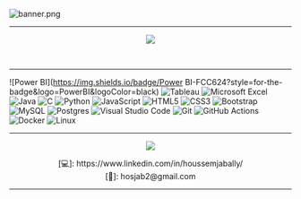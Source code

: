 <!-- ----------- HEAD SECTION ------------ -->

![banner.png](https://github.com/FendriFiras/Aryamanz29/blob/master/images/github-banner.png)
<hr>


<p align="center">
  <img src="https://readme-typing-svg.herokuapp.com?color=cab9ce&size=30&center=true&vCenter=true&width=550&height=70&lines=Hey+There+👋,+I'm+Houssem;Data+Science+Enthusiast+🖥;Data+Analyst+Business+Intelligence+Analyst+💻;Loves+To+Build+Projects+🛠;A+Problem+Solver+🕵;">
</p>

<br>
<hr>

<!-- ----------- HEAD SECTION END ------------ -->


<!-- ----------- TECH STACK SECTION ------------ -->

![Power BI](https://img.shields.io/badge/Power BI-FCC624?style=for-the-badge&logo=PowerBI&logoColor=black) ![Tableau](https://img.shields.io/badge/Tableau-1F2756?style=for-the-badge&logo=tableau&logoColor=white) ![Microsoft Excel](https://img.shields.io/badge/Microsoft%20Excel-1D6F42?style=for-the-badge&logo=microsoftexcel&logoColor=white) ![Java](https://img.shields.io/badge/java-%2300599C.svg?style=for-the-badge&logo=java&logoColor=white) ![C](https://img.shields.io/badge/c-%2300599C.svg?style=for-the-badge&logo=c%2B%2B&logoColor=white) ![Python](https://img.shields.io/badge/python-3670A0?style=for-the-badge&logo=python&logoColor=ffdd54) ![JavaScript](https://img.shields.io/badge/javascript-%23323330.svg?style=for-the-badge&logo=javascript&logoColor=%23F7DF1E) ![HTML5](https://img.shields.io/badge/html5-%23E34F26.svg?style=for-the-badge&logo=html5&logoColor=white) ![CSS3](https://img.shields.io/badge/css3-%231572B6.svg?style=for-the-badge&logo=css3&logoColor=white) ![Bootstrap](https://img.shields.io/badge/bootstrap-%23563D7C.svg?style=for-the-badge&logo=bootstrap&logoColor=white) ![MySQL](https://img.shields.io/badge/mysql-%2300f.svg?style=for-the-badge&logo=mysql&logoColor=white) ![Postgres](https://img.shields.io/badge/postgres-%23316192.svg?style=for-the-badge&logo=postgresql&logoColor=white) ![Visual Studio Code](https://img.shields.io/badge/Visual%20Studio%20Code-0078d7.svg?style=for-the-badge&logo=visual-studio-code&logoColor=white) ![Git](https://img.shields.io/badge/git-%23F05033.svg?style=for-the-badge&logo=git&logoColor=white) ![GitHub Actions](https://img.shields.io/badge/githubactions-%232671E5.svg?style=for-the-badge&logo=githubactions&logoColor=white) ![Docker](https://img.shields.io/badge/docker-%230db7ed.svg?style=for-the-badge&logo=docker&logoColor=white) ![Linux](https://img.shields.io/badge/Linux-FCC624?style=for-the-badge&logo=linux&logoColor=black)

<hr>

<!-- ----------- TECH STACK SECTION END------------ -->






<!-- ----------- CONNECT WITH ME SECTION ------------ -->
<p align="center">
<img src="https://readme-typing-svg.herokuapp.com?color=5082e2&size=50&center=true&vCenter=true&width=550&height=70&lines=Connect+with+me">
</p>



<p align="center">
[💻]: https://www.linkedin.com/in/houssemjabally/<br>
[📧]: hosjab2@gmail.com
</p>

<hr>

<!-- ----------- CONNECT WITH ME SECTION END ------------ -->
